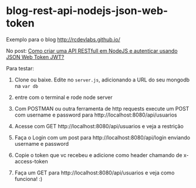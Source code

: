 # blog-rest-api-nodejs-json-web-token
Exemplo para o blog http://rcdevlabs.github.io/

No post: [Como criar uma API RESTfull em NodeJS e autenticar usando JSON Web Token JWT?](http://rcdevlabs.github.io/2015/02/12/como-criar-uma-api-restfull-em-nodejs-e-autenticar-usando-json-web-token-jwt/)

Para testar:
1. Clone ou baixe. Edite no `server.js`, adicionando a URL do seu mongodb na `var db`

2. entre com o terminal e rode node server

3. Com POSTMAN ou outra ferramenta de http requests execute um POST com username e password para  http://localhost:8080/api/usuarios

4. Acesse com GET http://localhost:8080/api/usuarios e veja a restrição

5. Faça o Login com um post para  http://localhost:8080/api/login enviando username e password

6. Copie o token que vc recebeu e adicione como header chamando de x-access-token

7. Faça um GET para http://localhost:8080/api/usuarios e veja como funciona! :)
